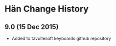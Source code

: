 Hän Change History
============================

9.0 (15 Dec 2015)
-----------------

* Added to tavultesoft keyboards github repository
